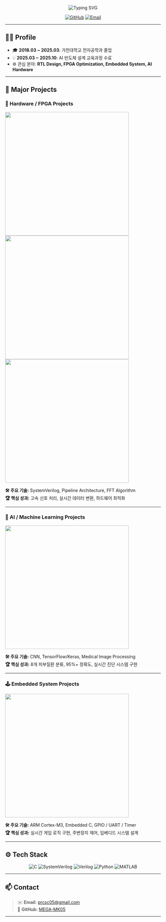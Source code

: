 <div align="center">

  <!-- 타이핑 애니메이션 -->
  <img src="https://readme-typing-svg.vercel.app/?font=JetBrains+Mono&weight=600&size=35&pause=1000&color=2E8B57&center=true&vCenter=true&width=750&height=100&lines=Hello%2C%20I'm%20MinKyu%20Kim;Hardware%20Engineer%20%7C%20RTL%20Designer;FPGA%20%7C%20SystemVerilog%20%7C%20AI" alt="Typing SVG" />

  <br/>

  <!-- 프로필 뱃지 -->
  [![GitHub](https://img.shields.io/badge/GitHub-MEGA--MK05-181717?style=for-the-badge&logo=github)](https://github.com/MEGA-MK05)
  [![Email](https://img.shields.io/badge/Email-prcsc05%40gmail.com-D14836?style=for-the-badge&logo=gmail&logoColor=white)](mailto:prcsc05@gmail.com)

</div>

---

## 🧑‍💻 Profile

- 🎓 **2018.03 ~ 2025.03**: 가천대학교 전자공학과 졸업  
- 💡 **2025.03 ~ 2025.10**: AI 반도체 설계 교육과정 수료  
- ⚙️ 관심 분야: **RTL Design, FPGA Optimization, Embedded System, AI Hardware**

---

## 🚀 Major Projects

### 🧩 Hardware / FPGA Projects

<a href="https://github.com/MEGA-MK05/512point_FFT_pipeline_architecture">
  <img src="https://github-readme-stats.vercel.app/api/pin/?username=MEGA-MK05&repo=512point_FFT_pipeline_architecture&theme=dark&cache_seconds=86400" width="400" />
</a>
<a href="https://github.com/MEGA-MK05/multi_sensor_control_to_uart_system">
  <img src="https://github-readme-stats.vercel.app/api/pin/?username=MEGA-MK05&repo=multi_sensor_control_to_uart_system&theme=dark&cache_seconds=86400" width="400" />
</a>
<a href="https://github.com/MEGA-MK05/32bit_multicycle_risc_v_CPU">
  <img src="https://github-readme-stats.vercel.app/api/pin/?username=MEGA-MK05&repo=32bit_multicycle_risc_v_CPU&theme=dark&cache_seconds=86400" width="400" />
</a>

**🛠 주요 기술:** SystemVerilog, Pipeline Architecture, FFT Algorithm  
**🏆 핵심 성과:** 고속 신호 처리, 실시간 데이터 변환, 하드웨어 최적화

---

### 🤖 AI / Machine Learning Projects

<a href="https://github.com/MEGA-MK05/AI_skindoctor_by_CNN_architecture">
  <img src="https://github-readme-stats.vercel.app/api/pin/?username=MEGA-MK05&repo=AI_skindoctor_by_CNN_architecture&theme=dark&cache_seconds=86400" width="400" />
</a>

**🛠 주요 기술:** CNN, TensorFlow/Keras, Medical Image Processing  
**🏆 핵심 성과:** 8개 피부질환 분류, 95%+ 정확도, 실시간 진단 시스템 구현

---

### 🕹 Embedded System Projects

<a href="https://github.com/MEGA-MK05/use_Arm_cortex_for_game">
  <img src="https://github-readme-stats.vercel.app/api/pin/?username=MEGA-MK05&repo=use_Arm_cortex_for_game&theme=dark&cache_seconds=86400" width="400" />
</a>

**🛠 주요 기술:** ARM Cortex-M3, Embedded C, GPIO / UART / Timer  
**🏆 핵심 성과:** 실시간 게임 로직 구현, 주변장치 제어, 임베디드 시스템 설계

---

## ⚙️ Tech Stack

<div align="center">

![C](https://img.shields.io/badge/C-00599C?style=for-the-badge&logo=c&logoColor=white)
![SystemVerilog](https://img.shields.io/badge/SystemVerilog-DA1F26?style=for-the-badge&logo=verilog&logoColor=white)
![Verilog](https://img.shields.io/badge/Verilog-000000?style=for-the-badge&logo=verilog&logoColor=white)
![Python](https://img.shields.io/badge/Python-3776AB?style=for-the-badge&logo=python&logoColor=white)
![MATLAB](https://img.shields.io/badge/MATLAB-0076A8?style=for-the-badge&logo=matlab&logoColor=white)

</div>

---

## 📫 Contact

> ✉️ **Email:** [prcsc05@gmail.com](mailto:prcsc05@gmail.com)  
> 🧰 **GitHub:** [MEGA-MK05](https://github.com/MEGA-MK05)

---
